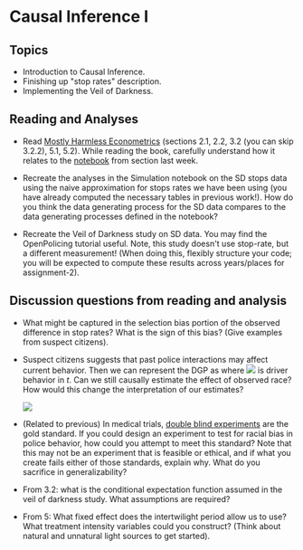 # Causal Inference I

## Topics

* Introduction to Causal Inference.
* Finishing up "stop rates" description.
* Implementing the Veil of Darkness.

## Reading and Analyses
  
* Read [Mostly Harmless
  Econometrics](https://www.researchgate.net/publication/51992844_Mostly_Harmless_Econometrics_An_Empiricist's_Companion/link/00b4953344a9a0cb13000000/download)
  (sections 2.1, 2.2, 3.2 (you can skip 3.2.2), 5.1, 5.2). While
  reading the book, carefully understand how it relates to the
  [notebook](material/Simulation.ipynb) from section last week.
  
* Recreate the analyses in the Simulation notebook on the SD stops
  data using the naive approximation for stops rates we have been
  using (you have already computed the necessary tables in previous
  work!). How do you think the data generating process for the SD data
  compares to the data generating processes defined in the notebook? 

* Recreate the Veil of Darkness study on SD data. You may find the
  OpenPolicing tutorial useful. Note, this study doesn't use
  stop-rate, but a different measurement! (When doing this, flexibly
  structure your code; you will be expected to compute these results
  across years/places for assignment-2).

## Discussion questions from reading and analysis

* What might be captured in the selection bias portion of the observed
  difference in stop rates? What is the sign of this bias? (Give
  examples from suspect citizens).
  
* Suspect citizens suggests that past police interactions may affect
  current behavior.  Then we can represent the DGP as where <img
  src="https://render.githubusercontent.com/render/math?math=D_{it}">
  is driver behavior in *t*. Can we still causally estimate the effect
  of observed race? How would this change the interpretation of our
  estimates?
  
  <img
  src="https://render.githubusercontent.com/render/math?math=Y_{it}=f(M_i,D_{it}(Y_{it-1}),\varepsilon_{it})">
  
* (Related to previous) In medical trials, [double blind
  experiments](https://link.springer.com/referenceworkentry/10.1007%2F978-3-540-68706-1_1425)
  are the gold standard.  If you could design an experiment to test
  for racial bias in police behavior, how could you attempt to meet
  this standard? Note that this may not be an experiment that is
  feasible or ethical, and if what you create fails either of those
  standards, explain why. What do you sacrifice in generalizability?
  
* From 3.2: what is the conditional expectation function assumed in
  the veil of darkness study.  What assumptions are required?
  
* From 5: What fixed effect does the intertwilight period allow us to
  use? What treatment intensity variables could you construct? (Think
  about natural and unnatural light sources to get started).
  
